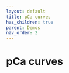 ```yaml
---
layout: default
title: pCa curves
has_children: true
parent: Demos
nav_order: 2
---
```


# pCa curves

